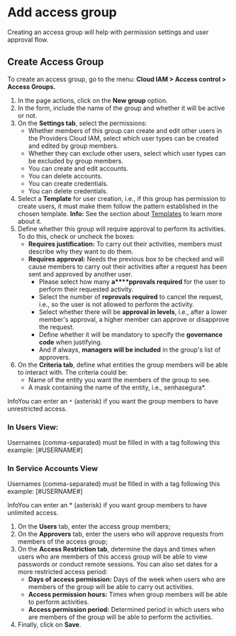 # Add access group

Creating an access group will help with permission settings and user approval flow.

## Create Access Group

To create an access group, go to the menu: **Cloud IAM > Access control > Access Groups.**

1. In the page actions, click on the **New group** option.
2. In the form, include the name of the group and whether it will be active or not.
3. On the **Settings tab**, select the permissions:
   - Whether members of this group can create and edit other users in the Providers Cloud IAM, select which user types can be created and edited by group members.
   - Whether they can exclude other users, select which user types can be excluded by group members.
   - You can create and edit accounts.
   - You can delete accounts.
   - You can create credentials.
   - You can delete credentials.
4. Select a **Template** for user creation, i.e., if this group has permission to create users, it must make them follow the pattern established in the chosen template.
   <!-- Fix link -->
   **Info:** See the section about [Templates](/v3-33/docs/cloud-iam-add-template) to learn more about it.
5. Define whether this group will require approval to perform its activities. To do this, check or uncheck the boxes:
   - **Requires justification:** To carry out their activities, members must describe why they want to do them.
   - **Requires approval:** Needs the previous box to be checked and will cause members to carry out their activities after a request has been sent and approved by another user.
     - Please select how many **a****pprovals required** for the user to perform their requested activity.
     - Select the number of **reprovals required** to cancel the request, i.e., so the user is not allowed to perform the activity.
     - Select whether there will be **approval in levels**, i.e., after a lower member's approval, a higher member can approve or disapprove the request.
     - Define whether it will be mandatory to specify the **governance code** when justifying.
     - And if always, **managers will be included** in the group's list of approvers.
6. On the **Criteria tab**, define what entities the group members will be able to interact with. The criteria could be:
   - Name of the entity you want the members of the group to see.
   - A mask containing the name of the entity, i.e., senhasegura*.

InfoYou can enter an `*` (asterisk) if you want the group members to have unrestricted access.

### In Users View:

Usernames (comma-separated) must be filled in with a tag following this example: [#USERNAME#]

### In Service Accounts View

Usernames (comma-separated) must be filled in with a tag following this example: [#USERNAME#]

InfoYou can enter an * (asterisk) if you want group members to have unlimited access.

1. On the **Users** tab, enter the access group members;
2. On the **Approvers** tab, enter the users who will approve requests from members of the access group;
3. On the **Access Restriction tab**, determine the days and times when users who are members of this access group will be able to view passwords or conduct remote sessions. You can also set dates for a more restricted access period:
   - **Days of access permission:** Days of the week when users who are members of the group will be able to carry out activities.
   - **Access permission hours:** Times when group members will be able to perform activities.
   - **Access permission period:** Determined period in which users who are members of the group will be able to perform the activities.
4. Finally, click on **Save**.
